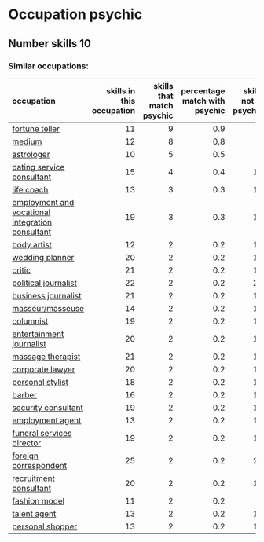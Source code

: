 # Occupation psychic
## Number skills 10
### Similar occupations:
| occupation                                                                                              |   skills in this occupation |   skills that match psychic |   percentage match with psychic |   skills not in psychic |
|:--------------------------------------------------------------------------------------------------------|----------------------------:|----------------------------:|--------------------------------:|------------------------:|
| [fortune teller](fortune_teller.md)                                                                     |                          11 |                           9 |                             0.9 |                       2 |
| [medium](medium.md)                                                                                     |                          12 |                           8 |                             0.8 |                       4 |
| [astrologer](astrologer.md)                                                                             |                          10 |                           5 |                             0.5 |                       5 |
| [dating service consultant](dating_service_consultant.md)                                               |                          15 |                           4 |                             0.4 |                      11 |
| [life coach](life_coach.md)                                                                             |                          13 |                           3 |                             0.3 |                      10 |
| [employment and vocational integration consultant](employment_and_vocational_integration_consultant.md) |                          19 |                           3 |                             0.3 |                      16 |
| [body artist](body_artist.md)                                                                           |                          12 |                           2 |                             0.2 |                      10 |
| [wedding planner](wedding_planner.md)                                                                   |                          20 |                           2 |                             0.2 |                      18 |
| [critic](critic.md)                                                                                     |                          21 |                           2 |                             0.2 |                      19 |
| [political journalist](political_journalist.md)                                                         |                          22 |                           2 |                             0.2 |                      20 |
| [business journalist](business_journalist.md)                                                           |                          21 |                           2 |                             0.2 |                      19 |
| [masseur/masseuse](masseur-masseuse.md)                                                                 |                          14 |                           2 |                             0.2 |                      12 |
| [columnist](columnist.md)                                                                               |                          19 |                           2 |                             0.2 |                      17 |
| [entertainment journalist](entertainment_journalist.md)                                                 |                          20 |                           2 |                             0.2 |                      18 |
| [massage therapist](massage_therapist.md)                                                               |                          21 |                           2 |                             0.2 |                      19 |
| [corporate lawyer](corporate_lawyer.md)                                                                 |                          20 |                           2 |                             0.2 |                      18 |
| [personal stylist](personal_stylist.md)                                                                 |                          18 |                           2 |                             0.2 |                      16 |
| [barber](barber.md)                                                                                     |                          16 |                           2 |                             0.2 |                      14 |
| [security consultant](security_consultant.md)                                                           |                          19 |                           2 |                             0.2 |                      17 |
| [employment agent](employment_agent.md)                                                                 |                          13 |                           2 |                             0.2 |                      11 |
| [funeral services director](funeral_services_director.md)                                               |                          19 |                           2 |                             0.2 |                      17 |
| [foreign correspondent](foreign_correspondent.md)                                                       |                          25 |                           2 |                             0.2 |                      23 |
| [recruitment consultant](recruitment_consultant.md)                                                     |                          20 |                           2 |                             0.2 |                      18 |
| [fashion model](fashion_model.md)                                                                       |                          11 |                           2 |                             0.2 |                       9 |
| [talent agent](talent_agent.md)                                                                         |                          13 |                           2 |                             0.2 |                      11 |
| [personal shopper](personal_shopper.md)                                                                 |                          13 |                           2 |                             0.2 |                      11 |
